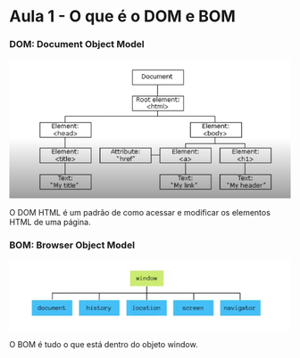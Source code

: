 # Aula 1 - O que é o DOM e BOM

### DOM: Document Object Model

![D.O.M](https://github.com/CarvalhoNathan/DOM/blob/main/assets/img/DOM.png)

O DOM HTML é um padrão de como acessar e modificar os elementos HTML de uma página.

### BOM: Browser Object Model

![B.O.M](https://github.com/CarvalhoNathan/DOM/blob/main/assets/img/BOM.png)

O BOM é tudo o que está dentro do objeto window.
